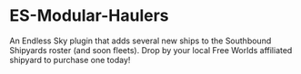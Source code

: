 # ES-Modular-Haulers
An Endless Sky plugin that adds several new ships to the Southbound Shipyards roster (and soon fleets).
Drop by your local Free Worlds affiliated shipyard to purchase one today!
